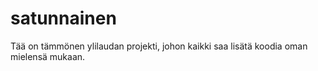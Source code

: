 # satunnainen
Tää on tämmönen ylilaudan projekti, johon kaikki saa lisätä koodia oman mielensä mukaan.

